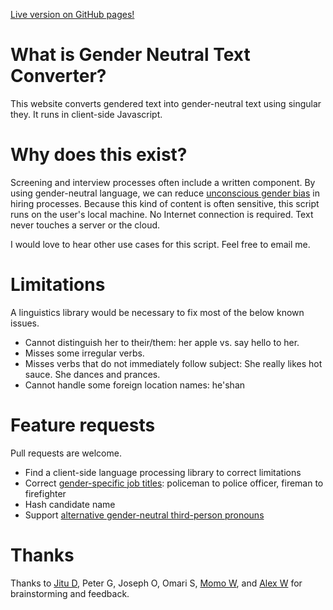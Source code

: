 [Live version on GitHub pages!](https://jewang.github.io/gender-neutral-text-converter/)

# What is Gender Neutral Text Converter? 

This website converts gendered text into gender-neutral text using
singular they. It
runs in client-side Javascript. 

# Why does this exist?

Screening and interview processes often include a written component. By using gender-neutral language, we can reduce [unconscious gender
bias](https://diversity.ucsf.edu/resources/unconscious-bias) in hiring
processes. Because this kind of content is often sensitive, this script runs
on the user's local machine. No Internet connection is required. Text never touches a server or the cloud.

I would love to hear other use cases for this script. Feel free to email me.

# Limitations

A linguistics library would be necessary to fix most of the below known issues.

* Cannot distinguish her to their/them: her apple vs. say hello to her.
* Misses some irregular verbs.
* Misses verbs that do not immediately follow subject: She really likes hot sauce. She dances and prances.
* Cannot handle some foreign location names: he'shan

# Feature requests 

Pull requests are welcome.

* Find a client-side language processing library to correct limitations
* Correct [gender-specific job
  titles](https://en.wikipedia.org/wiki/Gender_marking_in_job_titles): policeman
  to police officer, fireman to firefighter
* Hash candidate name
* Support [alternative gender-neutral third-person
  pronouns](https://en.wikipedia.org/wiki/Gender-specific_and_gender-neutral_third-person_pronouns#Summary)

# Thanks

Thanks to [Jitu D](https://github.com/r2jitu), Peter G, Joseph O, Omari S, [Momo W](https://github.com/maurwang), and [Alex W](http://oldspeak.us/) for brainstorming and feedback.
